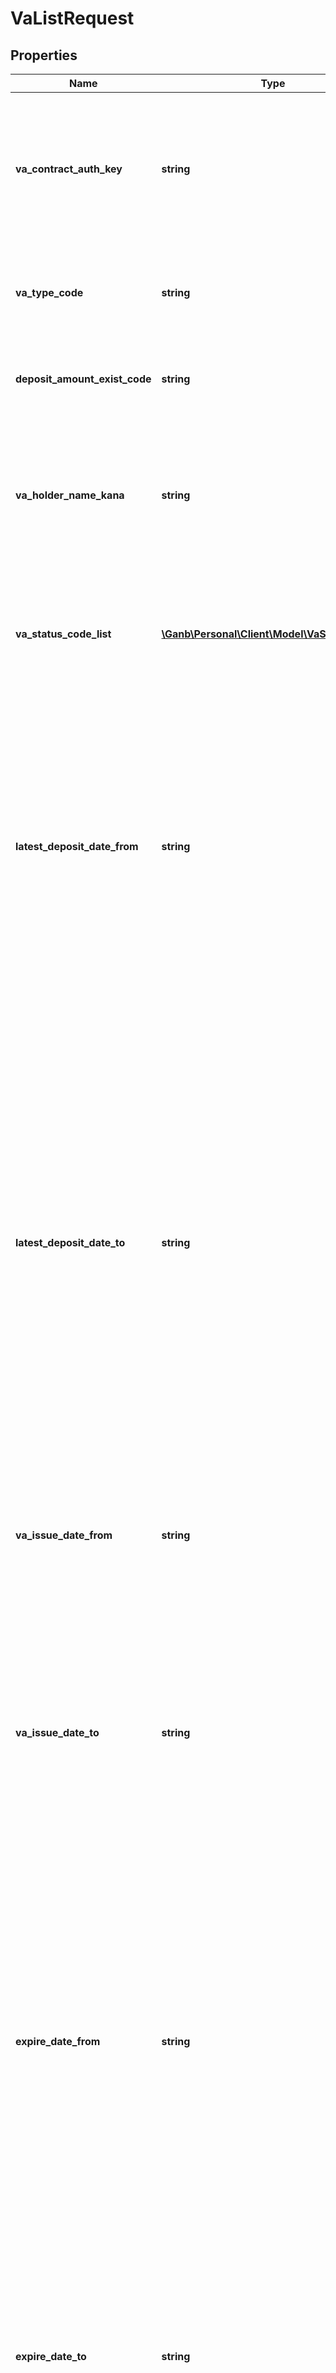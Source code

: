 # VaListRequest

## Properties
Name | Type | Description | Notes
------------ | ------------- | ------------- | -------------
**va_contract_auth_key** | **string** | 振込入金口座API認証情報 半角英数字 NULLを設定 値が設定されている場合は「400 Bad Request」を返却 | [optional] 
**va_type_code** | **string** | 振込入金口座　種類コード 半角数字 ・1&#x3D;期限型 ・2&#x3D;継続型 | [optional] 
**deposit_amount_exist_code** | **string** | 入金有無コード 半角数字 ・1&#x3D;入金あり ・2&#x3D;入金なし | [optional] 
**va_holder_name_kana** | **string** | 振込入金口座名義カナ 半角文字 振込許容文字を指定可 ただし、一部の非許容文字は、許容文字に変換を行います | [optional] 
**va_status_code_list** | [**\Ganb\Personal\Client\Model\VaStatusCode[]**](VaStatusCode.md) | 振込入金口座IDリスト 照会したい振込入金口座状態コードのリスト 上限3件まで設定可能 | [optional] 
**latest_deposit_date_from** | **string** | 最終入金日From 半角文字 YYYY-MM-DD形式 入金有無コードが未設定もしくは、「1&#x3D;入金あり」が設定されている場合は指定可 それ以外はNULLを設定（値が設定されている場合は、「400 Bad Request」を返却） | [optional] 
**latest_deposit_date_to** | **string** | 最終入金日To 半角文字 YYYY-MM-DD形式 入金有無コードが未設定もしくは、「1&#x3D;入金あり」が設定されている場合は指定可 それ以外はNULLを設定（値が設定されている場合は、「400 Bad Request」を返却） 最終入金日Fromと最終入金日Toを指定する場合は、最終入金日From≦最終入金日Toとし、それ以外は「400 Bad Request」を返却 | [optional] 
**va_issue_date_from** | **string** | 振込入金口座発行日From 半角文字 YYYY-MM-DD形式 | [optional] 
**va_issue_date_to** | **string** | 振込入金口座発行日To 半角文字 YYYY-MM-DD形式 振込入金口座発行Fromと振込入金口座発行Toを指定する場合は、振込入金口座発行From≦振込入金口座発行Toとし、それ以外は「400 Bad Request」を返却 | [optional] 
**expire_date_from** | **string** | 有効期限From 半角文字 YYYY-MM-DD形式 振込入金口座 種類コードが未設定もしくは、「1＝期限型」が設定されている場合は指定可　それ以外はNULLを設定（値が設定されている場合は、「400 Bad Request」を返却） | [optional] 
**expire_date_to** | **string** | 有効期限To 半角文字 YYYY-MM-DD形式 振込入金口座 種類コードが未設定もしくは、「1＝期限型」が設定されている場合は指定可　それ以外はNULLを設定（値が設定されている場合は、「400 Bad Request」を返却） | [optional] 
**ra_id** | **string** | 入金口座ID 半角数字 口座一覧照会APIで取得できる口座IDを設定 科目コードが以下の口座IDのみ受け付けます ・01&#x3D;普通預金（有利息） ・02&#x3D;普通預金（決済用） | [optional] 
**next_item_key** | **string** | 次一覧キー 半角英数字 | [optional] 
**sort_item_code** | **string** | ソート項目コード 半角数字 ・1&#x3D;有効期限日時 ・2&#x3D;最終入金日 ・3&#x3D;発行日時 ・4&#x3D;最終入金金額 有効期限日時、最終入金日、最終入金金額など、レスポンスで返却されない場合がある項目をソート項目に指定した場合、ソートは効きません | [optional] 
**sort_order_code** | **string** | ソート順コード 半角数字 ソート項目コードのソート順を指定するコード値 ・1&#x3D;昇順 ・2&#x3D;降順 | [optional] 
**va_id_list** | [**\Ganb\Personal\Client\Model\VaId[]**](VaId.md) | 振込入金口座IDリスト 照会したい振込入金口座IDのリスト 上限500件まで設定可能 | [optional] 

[[Back to Model list]](../README.md#documentation-for-models) [[Back to API list]](../README.md#documentation-for-api-endpoints) [[Back to README]](../README.md)


